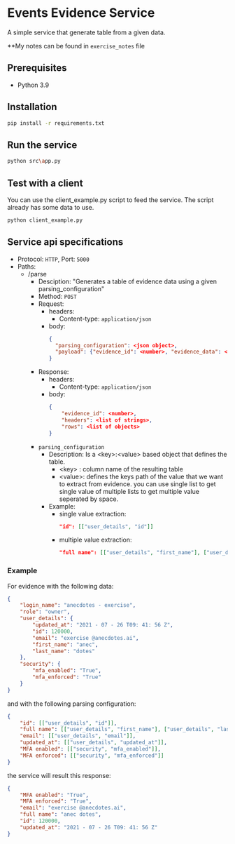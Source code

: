 # Events Evidence Service
A simple service that generate table from a given data.

**My notes can be found in ```exercise_notes``` file
## Prerequisites
- Python 3.9
## Installation
```bash
pip install -r requirements.txt
```
## Run the service
```bash
python src\app.py
```
## Test with a client
You can use the client_example.py script to feed the service.
The script already has some data to use.
```bash
python client_example.py
```
## Service api specifications
- Protocol: ```HTTP```, Port: ```5000```
- Paths:
    - /parse
        - Desciption: "Generates a table of evidence data using a given parsing_configuration"
        - Method: ```POST```
        - Request:
            - headers:
                - Content-type: ```application/json```
            - body:
                ```json
                {
                  "parsing_configuration": <json object>,
                  "payload": {"evidence_id": <number>, "evidence_data": <list of json objects>}
                }
                ```
        - Response:
            - headers:
                - Content-type: ```application/json```
            - body:
                ```json
                {
                    "evidence_id": <number>,
                    "headers": <list of strings>,
                    "rows": <list of objects>
                }
                ```
        - ```parsing_configuration```
            - Description: Is a \<key\>:\<value\> based object that defines the table.
                - \<key\> : column name of the resulting table
                - \<value\>: defines the keys path of the value that we want to extract from evidence. you can use single list to get single value of multiple lists to get multiple value seperated by space.
            - Example:
                - single value extraction:
                    ```json
                    "id": [["user_details", "id"]]
                    ```
                - multiple value extraction:
                    ```json
                    "full name": [["user_details", "first_name"], ["user_details", "last_name"]]
                    ```
                
### Example
For evidence with the following data:
```json
{
    "login_name": "anecdotes - exercise",
    "role": "owner",
    "user_details": {
        "updated_at": "2021 - 07 - 26 T09: 41: 56 Z",
        "id": 120000,
        "email": "exercise @anecdotes.ai",
        "first_name": "anec",
        "last_name": "dotes"
    },
    "security": {
        "mfa_enabled": "True",
        "mfa_enforced": "True"
    }
}
```
and with the following parsing configuration:
```json
{
    "id": [["user_details", "id"]],
    "full name": [["user_details", "first_name"], ["user_details", "last_name"]],
    "email": [["user_details", "email"]],
    "updated_at": [["user_details", "updated_at"]],
    "MFA enabled": [["security", "mfa_enabled"]],
    "MFA enforced": [["security", "mfa_enforced"]]
}
```
the service will result this response:
```json
{
    "MFA enabled": "True",
    "MFA enforced": "True",
    "email": "exercise @anecdotes.ai",
    "full name": "anec dotes",
    "id": 120000,
    "updated_at": "2021 - 07 - 26 T09: 41: 56 Z"
}
```
